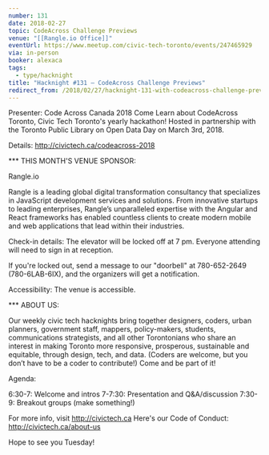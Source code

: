 ```yaml
---
number: 131
date: 2018-02-27
topic: CodeAcross Challenge Previews
venue: "[[Rangle.io Office]]"
eventUrl: https://www.meetup.com/civic-tech-toronto/events/247465929
via: in-person
booker: alexaca
tags:
  - type/hacknight
title: "Hacknight #131 – CodeAcross Challenge Previews"
redirect_from: /2018/02/27/hacknight-131-with-codeacross-challenge-previews/
---
```


Presenter: Code Across Canada 2018
Come Learn about CodeAcross Toronto, Civic Tech Toronto's yearly hackathon! Hosted in partnership with the Toronto Public Library on Open Data Day on March 3rd, 2018.

Details: http://civictech.ca/codeacross-2018

*** THIS MONTH'S VENUE SPONSOR:

Rangle.io

Rangle is a leading global digital transformation consultancy that specializes in JavaScript development services and solutions. From innovative startups to leading enterprises, Rangle’s unparalleled expertise with the Angular and React frameworks has enabled countless clients to create modern mobile and web applications that lead within their industries.

Check-in details: The elevator will be locked off at 7 pm. Everyone attending will need to sign in at reception.

If you're locked out, send a message to our "doorbell" at 780-652-2649 (780-6LAB-6IX), and the organizers will get a notification.

Accessibility: The venue is accessible.

*** ABOUT US:

Our weekly civic tech hacknights bring together designers, coders, urban planners, government staff, mappers, policy-makers, students, communications strategists, and all other Torontonians who share an interest in making Toronto more responsive, prosperous, sustainable and equitable, through design, tech, and data. (Coders are welcome, but you don’t have to be a coder to contribute!) Come and be part of it!

Agenda:

6:30-7: Welcome and intros
7-7:30: Presentation and Q&A/discussion
7:30-9: Breakout groups (make something!)

For more info, visit http://civictech.ca
Here's our Code of Conduct: http://civictech.ca/about-us

Hope to see you Tuesday!